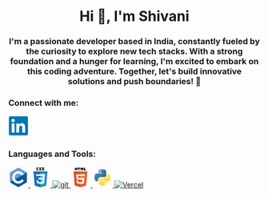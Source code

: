 <h1 align="center">Hi 👋, I'm Shivani</h1>
<h3 align="center">I'm a passionate developer based in India, constantly fueled by the curiosity to explore new tech stacks. With a strong foundation and a hunger for learning, I'm excited to embark on this coding adventure. Together, let's build innovative solutions and push boundaries! 🚀</h3>

<h3 align="left">Connect with me:</h3>
<p align="left">
<a href="https://www.linkedin.com/in/shivani-n-331764227ji" target="_blank" rel="noreferrer">
  <img src="https://raw.githubusercontent.com/devicons/devicon/master/icons/linkedin/linkedin-original.svg" alt="LinkedIn" width="40" height="40"/>
</a>
</p>

<h3 align="left">Languages and Tools:</h3>
<p align="left"> <a href="https://www.cprogramming.com/" target="_blank" rel="noreferrer"> <img src="https://raw.githubusercontent.com/devicons/devicon/master/icons/c/c-original.svg" alt="c" width="40" height="40"/> </a> <a href="https://www.w3schools.com/css/" target="_blank" rel="noreferrer"> <img src="https://raw.githubusercontent.com/devicons/devicon/master/icons/css3/css3-original-wordmark.svg" alt="css3" width="40" height="40"/> </a> <a href="https://git-scm.com/" target="_blank" rel="noreferrer"> <img src="https://www.vectorlogo.zone/logos/git-scm/git-scm-icon.svg" alt="git" width="40" height="40"/> </a> <a href="https://www.w3.org/html/" target="_blank" rel="noreferrer"> <img src="https://raw.githubusercontent.com/devicons/devicon/master/icons/html5/html5-original-wordmark.svg" alt="html5" width="40" height="40"/> </a> <a href="https://www.python.org" target="_blank" rel="noreferrer"> <img src="https://raw.githubusercontent.com/devicons/devicon/master/icons/python/python-original.svg" alt="python" width="40" height="40"/> <a href="https://vercel.com/" target="_blank" rel="noreferrer">
  <img src="https://www.vectorlogo.zone/logos/vercel/vercel-icon.svg" alt="Vercel" width="40" height="40"/>
</a> </p>



